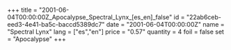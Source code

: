 +++
title = "2001-06-04T00:00:00Z_Apocalypse_Spectral_Lynx_[es_en]_false"
id = "22ab6ceb-eed3-4e41-ba5c-baccd5389dc7"
date = "2001-06-04T00:00:00Z"
name = "Spectral Lynx"
lang = ["es","en"]
price = "0.57"
quantity = 4
foil = false
set = "Apocalypse"
+++

